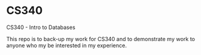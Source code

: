 # CS340
CS340 - Intro to Databases

This repo is to back-up my work for CS340 and to demonstrate my work to anyone who my be interested in my experience.
